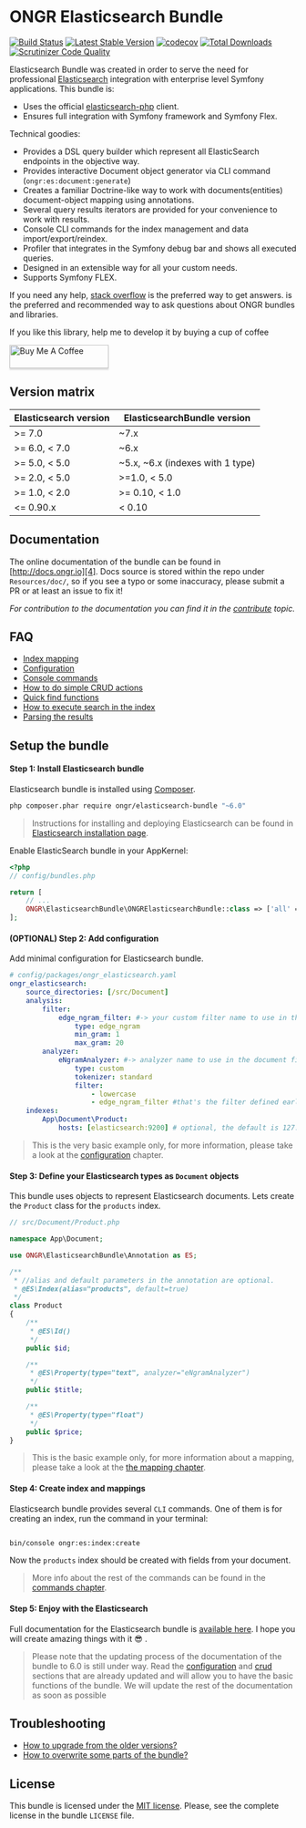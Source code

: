 # ONGR Elasticsearch Bundle

[![Build Status](https://travis-ci.org/ongr-io/ElasticsearchBundle.svg?branch=master)](https://travis-ci.org/ongr-io/ElasticsearchBundle)
[![Latest Stable Version](https://poser.pugx.org/ongr/elasticsearch-bundle/v/stable)](https://packagist.org/packages/ongr/elasticsearch-bundle)
[![codecov](https://codecov.io/gh/ongr-io/ElasticsearchBundle/branch/master/graph/badge.svg)](https://codecov.io/gh/ongr-io/ElasticsearchBundle)
[![Total Downloads](https://poser.pugx.org/ongr/elasticsearch-bundle/downloads)](https://packagist.org/packages/ongr/elasticsearch-bundle)
[![Scrutinizer Code Quality](https://scrutinizer-ci.com/g/ongr-io/ElasticsearchBundle/badges/quality-score.png?b=master)](https://scrutinizer-ci.com/g/ongr-io/ElasticsearchBundle/?branch=master)


Elasticsearch Bundle was created in order to serve the need for
professional [Elasticsearch][1] integration with enterprise level Symfony
applications. This bundle is:

* Uses the official [elasticsearch-php][2] client.
* Ensures full integration with Symfony framework and Symfony Flex.

Technical goodies:

* Provides a DSL query builder which represent all ElasticSearch endpoints in the objective way.
* Provides interactive Document object generator via CLI command (`ongr:es:document:generate`)
* Creates a familiar Doctrine-like way to work with documents(entities) document-object mapping using annotations.
* Several query results iterators are provided for your convenience to work with results.
* Console CLI commands for the index management and data import/export/reindex.
* Profiler that integrates in the Symfony debug bar and shows all executed queries.
* Designed in an extensible way for all your custom needs.
* Supports Symfony FLEX.

If you need any help, [stack overflow][3] is the preferred way to get answers.
is the preferred and recommended way to ask questions about ONGR bundles and libraries.

If you like this library, help me to develop it by buying a cup of coffee

<a href="https://www.buymeacoffee.com/zIKBXRc" target="_blank"><img src="https://www.buymeacoffee.com/assets/img/custom_images/orange_img.png" alt="Buy Me A Coffee" style="height: 41px !important;width: 174px !important;box-shadow: 0px 3px 2px 0px rgba(190, 190, 190, 0.5) !important;-webkit-box-shadow: 0px 3px 2px 0px rgba(190, 190, 190, 0.5) !important;" ></a>


## Version matrix

| Elasticsearch version | ElasticsearchBundle version      |
| --------------------- | -------------------------------- |
| >= 7.0                | ~7.x                             |
| >= 6.0, < 7.0         | ~6.x                             |
| >= 5.0, < 5.0         | ~5.x, ~6.x (indexes with 1 type) |
| >= 2.0, < 5.0         | >=1.0, < 5.0                     |
| >= 1.0, < 2.0         | >= 0.10, < 1.0                   |
| <= 0.90.x             | < 0.10                           |

## Documentation

The online documentation of the bundle can be found in [http://docs.ongr.io][4].
Docs source is stored within the repo under `Resources/doc/`, so if you see a typo or some inaccuracy, please submit a PR or at least an issue to fix it!

*For contribution to the documentation you can find it in the [contribute][5] topic.*

## FAQ
* [Index mapping][6]
* [Configuration][7]
* [Console commands][8]
* [How to do simple CRUD actions][9]
* [Quick find functions][10]
* [How to execute search in the index][11]
* [Parsing the results][12]

## Setup the bundle

#### Step 1: Install Elasticsearch bundle

Elasticsearch bundle is installed using [Composer][13].

```bash
php composer.phar require ongr/elasticsearch-bundle "~6.0"
```

> Instructions for installing and deploying Elasticsearch can be found in
 [Elasticsearch installation page][14].

Enable ElasticSearch bundle in your AppKernel:

```php
<?php
// config/bundles.php

return [
    // ...
    ONGR\ElasticsearchBundle\ONGRElasticsearchBundle::class => ['all' => true],
];

```

#### (OPTIONAL) Step 2: Add configuration 

Add minimal configuration for Elasticsearch bundle.

```yaml
# config/packages/ongr_elasticsearch.yaml
ongr_elasticsearch:
    source_directories: [/src/Document]
    analysis:
        filter:
            edge_ngram_filter: #-> your custom filter name to use in the analyzer below
                type: edge_ngram 
                min_gram: 1
                max_gram: 20
        analyzer:
            eNgramAnalyzer: #-> analyzer name to use in the document field
                type: custom
                tokenizer: standard
                filter:
                    - lowercase
                    - edge_ngram_filter #that's the filter defined earlier
    indexes:
        App\Document\Product:
            hosts: [elasticsearch:9200] # optional, the default is 127.0.0.1:9200
```

> This is the very basic example only, for more information, please take a look at the [configuration][9] chapter.

#### Step 3: Define your Elasticsearch types as `Document` objects

This bundle uses objects to represent Elasticsearch documents. Lets create the `Product` class for the `products` index.

```php
// src/Document/Product.php

namespace App\Document;

use ONGR\ElasticsearchBundle\Annotation as ES;

/**
 * //alias and default parameters in the annotation are optional. 
 * @ES\Index(alias="products", default=true)
 */
class Product
{
    /**
     * @ES\Id()
     */
    public $id;

    /**
     * @ES\Property(type="text", analyzer="eNgramAnalyzer")
     */
    public $title;

    /**
     * @ES\Property(type="float")
     */
    public $price;
}

```

> This is the basic example only, for more information about a mapping, please take a look
 at the [the mapping chapter][6].


#### Step 4: Create index and mappings

Elasticsearch bundle provides several `CLI` commands. One of them is for creating an index, run the command in your terminal:

```bash

bin/console ongr:es:index:create

```
Now the `products` index should be created with fields from your document.  

> More info about the rest of the commands can be found in the [commands chapter][8].


#### Step 5: Enjoy with the Elasticsearch

Full documentation for the Elasticsearch bundle is [available here][4].
I hope you will create amazing things with it :sunglasses: .

> Please note that the updating process of the documentation of the bundle to 6.0
>is still under way. Read the [configuration][7] and [crud][9] sections that are 
>already updated and will allow you to have the basic functions of the bundle. We
>will update the rest of the documentation as soon as possible

## Troubleshooting
* [How to upgrade from the older versions?][15]
* [How to overwrite some parts of the bundle?][16]

## License

This bundle is licensed under the [MIT license](LICENSE). Please, see the complete license
in the bundle `LICENSE` file.

[1]: https://www.elastic.co/products/elasticsearch
[2]: https://github.com/elastic/elasticsearch-php
[3]: http://stackoverflow.com/questions/tagged/ongr
[4]: http://docs.ongr.io/ElasticsearchBundle
[5]: http://docs.ongr.io/common/Contributing
[6]: http://docs.ongr.io/ElasticsearchBundle/mapping
[7]: http://docs.ongr.io/ElasticsearchBundle/configuration
[8]: http://docs.ongr.io/ElasticsearchBundle/commands
[9]: http://docs.ongr.io/ElasticsearchBundle/crud
[10]: http://docs.ongr.io/ElasticsearchBundle/find_functions
[11]: http://docs.ongr.io/ElasticsearchBundle/search
[12]: http://docs.ongr.io/ElasticsearchBundle/results_parsing
[13]: https://getcomposer.org
[14]: https://www.elastic.co/downloads/elasticsearch
[15]: http://docs.ongr.io/ElasticsearchBundle/upgrade
[16]: http://docs.ongr.io/ElasticsearchBundle/overwriting_bundle

